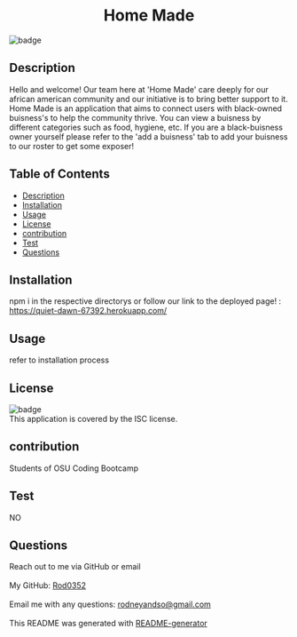 
  <h1 align="center">Home Made </h1>
  
![badge](https://img.shields.io/badge/license-ISC-brightgreen)<br />
## Description
 Hello and welcome! Our team here at 'Home Made' care deeply for our african american community and our initiative is to bring better support to it. Home Made is an application that aims to connect users with black-owned buisness's to help the community thrive. You can view a  buisness by different categories such as food, hygiene, etc. If you are a black-buisness owner yourself please refer to the 'add a buisness' tab to add your buisness to our roster to get some exposer!
## Table of Contents
- [Description](#description)
- [Installation](#installation)
- [Usage](#usage)
- [License](#license)
- [contribution](#contribution)
- [Test](#test)
- [Questions](#questions)
## Installation
 npm i in the respective directorys or follow our link to the deployed page! : https://quiet-dawn-67392.herokuapp.com/
## Usage
 refer to installation process
## License
![badge](https://img.shields.io/badge/license-ISC-brightgreen)
<br />
This application is covered by the ISC license. 
## contribution
 Students of OSU Coding Bootcamp
## Test
NO
## Questions
 Reach out to me via GitHub or email<br />
<br />
 My GitHub: [Rod0352](https://github.com/Rod0352)<br />
<br />
 Email me with any questions: rodneyandso@gmail.com<br /><br />
This README was generated with [README-generator](https://github.com/Rod0352/README-generator)
  